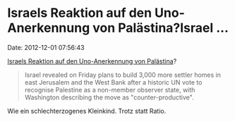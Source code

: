 Israels Reaktion auf den Uno-Anerkennung von Palästina?Israel \...
==================================================================

Date: 2012-12-01 07:56:43

[Israels Reaktion auf den Uno-Anerkennung von
Palästina](http://www.google.com/hostednews/afp/article/ALeqM5hcxf_YZ7oKZRJNQ8Nyd3yTKHrrhw?docId=CNG.a7d2f8d949f2ecbfd7611ccf89934f70.01&index=0)?

> Israel revealed on Friday plans to build 3,000 more settler homes in
> east Jerusalem and the West Bank after a historic UN vote to recognise
> Palestine as a non-member observer state, with Washington describing
> the move as \"counter-productive\".

Wie ein schlechterzogenes Kleinkind. Trotz statt Ratio.
